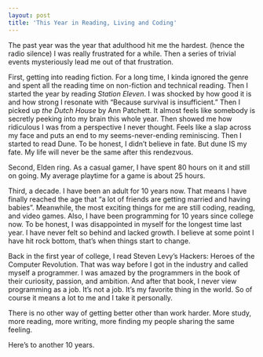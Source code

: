 ```yaml
---
layout: post
title: 'This Year in Reading, Living and Coding' 
---
```


The past year was the year that adulthood hit me the hardest. (hence the radio silence) I was really frustrated for a while. Then a series of trivial events mysteriously lead me out of that frustration.

First, getting into reading fiction. For a long time, I kinda ignored the genre and spent all the reading time on non-fiction and technical reading. Then I started the year by reading *Station Eleven*. I was shocked by how good it is and how strong I resonate with “Because survival is insufficient.” Then I picked up *the Dutch House* by Ann Patchett. It almost feels like somebody is secretly peeking into my brain this whole year. Then showed me how ridiculous I was from a perspective I never thought. Feels like a slap across my face and puts an end to my seems-never-ending reminiscing. Then I started to read Dune. To be honest, I didn’t believe in fate. But dune IS my fate. My life will never be the same after this rendezvous.

Second, Elden ring. As a casual gamer, I have spent 80 hours on it and still on going. My average playtime for a game is about 25 hours.

Third, a decade. I have been an adult for 10 years now. That means I have finally reached the age that “a lot of friends are getting married and having babies”. Meanwhile, the most exciting things for me are still coding, reading, and video games. Also, I have been programming for 10 years since college now. To be honest, I was disappointed in myself for the longest time last year. I have never felt so behind and lacked growth. I believe at some point I have hit rock bottom, that’s when things start to change.

Back in the first year of college, I read Steven Levy’s Hackers: Heroes of the Computer Revolution. That was way before I got in the industry and called myself a programmer. I was amazed by the programmers in the book of their curiosity, passion, and ambition. And after that book, I never view programming as a job. It’s not a job. It’s my favorite thing in the world. So of course it means a lot to me and I take it personally.

There is no other way of getting better other than work harder. More study, more reading, more writing, more finding my people sharing the same feeling.

Here’s to another 10 years.

